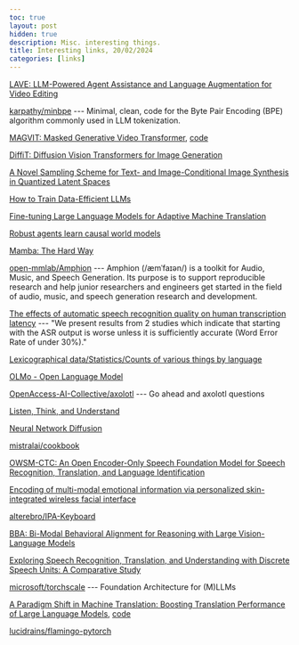 ```yaml
---
toc: true
layout: post
hidden: true
description: Misc. interesting things.
title: Interesting links, 20/02/2024
categories: [links]
---
```


[LAVE: LLM-Powered Agent Assistance and Language Augmentation for Video Editing](https://arxiv.org/abs/2402.10294)

[karpathy/minbpe](https://github.com/karpathy/minbpe) --- Minimal, clean, code for the Byte Pair Encoding (BPE) algorithm commonly used in LLM tokenization.

[MAGVIT: Masked Generative Video Transformer](https://arxiv.org/abs/2212.05199),
[code](https://github.com/google-research/magvit)

[DiffiT: Diffusion Vision Transformers for Image Generation](https://arxiv.org/abs/2312.02139)

[A Novel Sampling Scheme for Text- and Image-Conditional Image Synthesis in Quantized Latent Spaces](https://arxiv.org/abs/2211.07292)

[How to Train Data-Efficient LLMs](https://arxiv.org/abs/2402.09668)

[Fine-tuning Large Language Models for Adaptive Machine Translation](https://arxiv.org/abs/2312.12740)

[Robust agents learn causal world models](https://arxiv.org/abs/2402.10877)

[Mamba: The Hard Way](https://srush.github.io/annotated-mamba/hard.html)

[open-mmlab/Amphion](https://github.com/open-mmlab/Amphion) --- Amphion (/æmˈfaɪən/) is a toolkit for Audio, Music, and Speech Generation. Its purpose is to support reproducible research and help junior researchers and engineers get started in the field of audio, music, and speech generation research and development.

[The effects of automatic speech recognition quality on human transcription latency](https://dl.acm.org/doi/10.1145/2899475.2899478) --- "We present results from 2 studies which indicate that starting with the ASR output is worse unless it is sufficiently accurate (Word Error Rate of under 30%)."

[Lexicographical data/Statistics/Counts of various things by language](https://www.wikidata.org/wiki/Wikidata:Lexicographical_data/Statistics/Counts_of_various_things_by_language)

[OLMo - Open Language Model](https://blog.allenai.org/olmo-open-language-model-87ccfc95f580)

[OpenAccess-AI-Collective/axolotl](https://github.com/OpenAccess-AI-Collective/axolotl) --- Go ahead and axolotl questions

[Listen, Think, and Understand](https://arxiv.org/abs/2305.10790)

[Neural Network Diffusion](https://arxiv.org/abs/2402.13144)

[mistralai/cookbook](https://github.com/mistralai/cookbook)

[OWSM-CTC: An Open Encoder-Only Speech Foundation Model for Speech Recognition, Translation, and Language Identification](https://arxiv.org/abs/2402.12654)

[Encoding of multi-modal emotional information via personalized skin-integrated wireless facial interface](https://www.nature.com/articles/s41467-023-44673-2)

[alterebro/IPA-Keyboard](https://github.com/alterebro/IPA-Keyboard)

[BBA: Bi-Modal Behavioral Alignment for Reasoning with Large Vision-Language Models](https://arxiv.org/abs/2402.13577)

[Exploring Speech Recognition, Translation, and Understanding with Discrete Speech Units: A Comparative Study](https://arxiv.org/abs/2309.15800)

[microsoft/torchscale](https://github.com/microsoft/torchscale) --- Foundation Architecture for (M)LLMs

[A Paradigm Shift in Machine Translation: Boosting Translation Performance of Large Language Models](https://arxiv.org/abs/2309.11674),
[code](https://github.com/fe1ixxu/ALMA)

[lucidrains/flamingo-pytorch](https://github.com/lucidrains/flamingo-pytorch)

